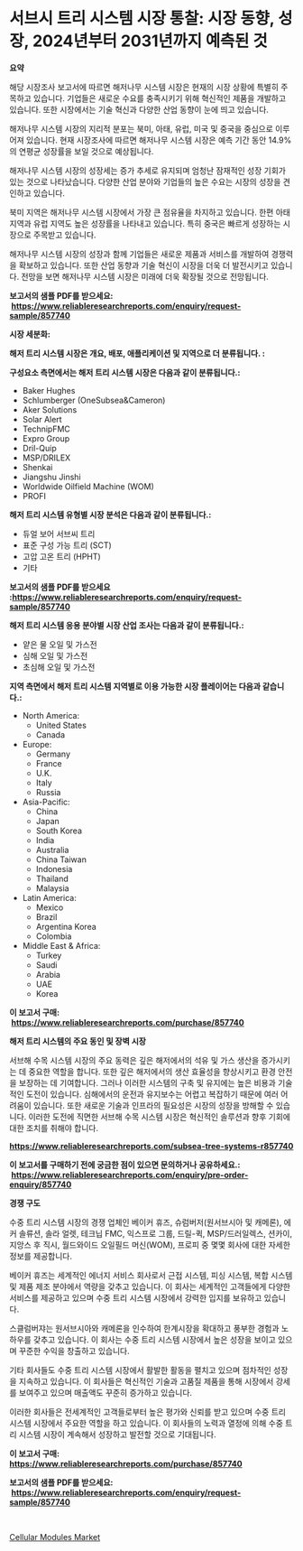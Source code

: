 <p><h1>서브시 트리 시스템 시장 통찰: 시장 동향, 성장, 2024년부터 2031년까지 예측된 것</h1></p><p><strong>요약</strong></p>
<p><p>해당 시장조사 보고서에 따르면 해저나무 시스템 시장은 현재의 시장 상황에 특별히 주목하고 있습니다. 기업들은 새로운 수요를 충족시키기 위해 혁신적인 제품을 개발하고 있습니다. 또한 시장에서는 기술 혁신과 다양한 산업 동향이 눈에 띄고 있습니다.</p><p>해저나무 시스템 시장의 지리적 분포는 북미, 아태, 유럽, 미국 및 중국을 중심으로 이루어져 있습니다. 현재 시장조사에 따르면 해저나무 시스템 시장은 예측 기간 동안 14.9%의 연평균 성장률을 보일 것으로 예상됩니다.</p><p>해저나무 시스템 시장의 성장세는 증가 추세로 유지되며 엄청난 잠재적인 성장 기회가 있는 것으로 나타났습니다. 다양한 산업 분야와 기업들의 높은 수요는 시장의 성장을 견인하고 있습니다.</p><p>북미 지역은 해저나무 시스템 시장에서 가장 큰 점유율을 차지하고 있습니다. 한편 아태 지역과 유럽 지역도 높은 성장률을 나타내고 있습니다. 특히 중국은 빠르게 성장하는 시장으로 주목받고 있습니다.</p><p>해저나무 시스템 시장의 성장과 함께 기업들은 새로운 제품과 서비스를 개발하여 경쟁력을 확보하고 있습니다. 또한 산업 동향과 기술 혁신이 시장을 더욱 더 발전시키고 있습니다. 전망을 보면 해저나무 시스템 시장은 미래에 더욱 확장될 것으로 전망됩니다.</p></p>
<p><strong>보고서의 샘플 PDF를 받으세요: &nbsp;<a href="https://www.reliableresearchreports.com/enquiry/request-sample/857740">https://www.reliableresearchreports.com/enquiry/request-sample/857740</a></strong></p>
<p><strong>시장 세분화:</strong></p>
<p><strong> 해저 트리 시스템 시장은 개요, 배포, 애플리케이션 및 지역으로 더 분류됩니다. :</strong></p>
<p><strong>구성요소 측면에서는 해저 트리 시스템 시장은 다음과 같이 분류됩니다.:</strong></p>
<p><ul><li>Baker Hughes</li><li>Schlumberger (OneSubsea&Cameron)</li><li>Aker Solutions</li><li>Solar Alert</li><li>TechnipFMC</li><li>Expro Group</li><li>Dril-Quip</li><li>MSP/DRILEX</li><li>Shenkai</li><li>Jiangshu Jinshi</li><li>Worldwide Oilfield Machine (WOM)</li><li>PROFI</li></ul></p>
<p><strong> 해저 트리 시스템 유형별 시장 분석은 다음과 같이 분류됩니다.:</strong></p>
<p><ul><li>듀얼 보어 서브씨 트리</li><li>표준 구성 가능 트리 (SCT)</li><li>고압 고온 트리 (HPHT)</li><li>기타</li></ul></p>
<p><strong>보고서의 샘플 PDF를 받으세요 :<a href="https://www.reliableresearchreports.com/enquiry/request-sample/857740">https://www.reliableresearchreports.com/enquiry/request-sample/857740</a></strong></p>
<p><strong> 해저 트리 시스템 응용 분야별 시장 산업 조사는 다음과 같이 분류됩니다.:</strong></p>
<p><ul><li>얕은 물 오일 및 가스전</li><li>심해 오일 및 가스전</li><li>초심해 오일 및 가스전</li></ul></p>
<p><strong>지역 측면에서 해저 트리 시스템 지역별로 이용 가능한 시장 플레이어는 다음과 같습니다.:</strong></p>
<p><ul>
    <li>
        North America:
        <ul>
            <li>United States</li>
            <li>Canada</li>
        </ul>
    </li>
    <li>
        Europe:
        <ul>
            <li>Germany</li>
            <li>France</li>
            <li>U.K.</li>
            <li>Italy</li>
            <li>Russia</li>
        </ul>
    </li>
    <li>
        Asia-Pacific:
        <ul>
            <li>China</li>
            <li>Japan</li>
            <li>South Korea</li>
            <li>India</li>
            <li>Australia</li>
            <li>China Taiwan</li>
            <li>Indonesia</li>
            <li>Thailand</li>
            <li>Malaysia</li>
        </ul>
    </li>
    <li>
        Latin America:
        <ul>
            <li>Mexico</li>
            <li>Brazil</li>
            <li>Argentina Korea</li>
            <li>Colombia</li>
        </ul>
    </li>
    <li>
        Middle East & Africa:
        <ul>
            <li>Turkey</li>
            <li>Saudi</li>
            <li>Arabia</li>
            <li>UAE</li>
            <li>Korea</li>
        </ul>
    </li>
    </ul></p>
<p><strong>이 보고서 구매: &nbsp;<a href="https://www.reliableresearchreports.com/purchase/857740">https://www.reliableresearchreports.com/purchase/857740</a></strong></p>
<p><strong>해저 트리 시스템의 주요 동인 및 장벽 시장</strong></p>
<p><p>서브해 수목 시스템 시장의 주요 동력은 깊은 해저에서의 석유 및 가스 생산을 증가시키는 데 중요한 역할을 합니다. 또한 깊은 해저에서의 생산 효율성을 향상시키고 환경 안전을 보장하는 데 기여합니다. 그러나 이러한 시스템의 구축 및 유지에는 높은 비용과 기술적인 도전이 있습니다. 심해에서의 운전과 유지보수는 어렵고 복잡하기 때문에 여러 어려움이 있습니다. 또한 새로운 기술과 인프라의 필요성은 시장의 성장을 방해할 수 있습니다. 이러한 도전에 직면한 서브해 수목 시스템 시장은 혁신적인 솔루션과 향후 기회에 대한 조치를 취해야 합니다.</p></p>
<p><strong><a href="https://www.reliableresearchreports.com/subsea-tree-systems-r857740">https://www.reliableresearchreports.com/subsea-tree-systems-r857740</a></strong></p>
<p><strong>이 보고서를 구매하기 전에 궁금한 점이 있으면 문의하거나 공유하세요.: &nbsp;<a href="https://www.reliableresearchreports.com/enquiry/pre-order-enquiry/857740">https://www.reliableresearchreports.com/enquiry/pre-order-enquiry/857740</a></strong></p>
<p><strong>경쟁 구도</strong></p>
<p><p>수중 트리 시스템 시장의 경쟁 업체인 베이커 휴즈, 슈럼버저(원서브시아 및 캐메론), 에커 솔류션, 솔라 얼렛, 테크닙 FMC, 익스프로 그룹, 드릴-퀵, MSP/드러일렉스, 션카이, 지앙스 후 직시, 월드와이드 오일필드 머신(WOM), 프로피 중 몇몇 회사에 대한 자세한 정보를 제공합니다. </p><p>베이커 휴즈는 세계적인 에너지 서비스 회사로서 근접 시스템, 피싱 시스템, 복합 시스템 및 제품 제조 분야에서 역량을 갖추고 있습니다. 이 회사는 세계적인 고객들에게 다양한 서비스를 제공하고 있으며 수중 트리 시스템 시장에서 강력한 입지를 보유하고 있습니다. </p><p>스클럼버쟈는 원서브시아와 캐메론을 인수하여 한계시장을 확대하고 풍부한 경험과 노하우를 갖추고 있습니다. 이 회사는 수중 트리 시스템 시장에서 높은 성장을 보이고 있으며 꾸준한 수익을 창출하고 있습니다. </p><p>기타 회사들도 수중 트리 시스템 시장에서 활발한 활동을 펼치고 있으며 점차적인 성장을 지속하고 있습니다. 이 회사들은 혁신적인 기술과 고품질 제품을 통해 시장에서 강세를 보여주고 있으며 매출액도 꾸준히 증가하고 있습니다. </p><p>이러한 회사들은 전세계적인 고객들로부터 높은 평가와 신뢰를 받고 있으며 수중 트리 시스템 시장에서 주요한 역할을 하고 있습니다. 이 회사들의 노력과 열정에 의해 수중 트리 시스템 시장이 계속해서 성장하고 발전할 것으로 기대됩니다.</p></p>
<p><strong>이 보고서 구매: &nbsp; <a href="https://www.reliableresearchreports.com/purchase/857740">https://www.reliableresearchreports.com/purchase/857740</a></strong></p>
<p><strong>보고서의 샘플 PDF를 받으세요: &nbsp;<a href="https://www.reliableresearchreports.com/enquiry/request-sample/857740">https://www.reliableresearchreports.com/enquiry/request-sample/857740</a></strong><strong></strong></p>
<p>&nbsp;</p>
<p><p><a href="https://cautious-neon-760.notion.site/Cellular-Modules-Market-Analysis-Its-CAGR-Market-Segmentation-and-Global-Industry-Overview-b08da57c97d54d60b054b3815fee7fed">Cellular Modules Market</a></p></p>